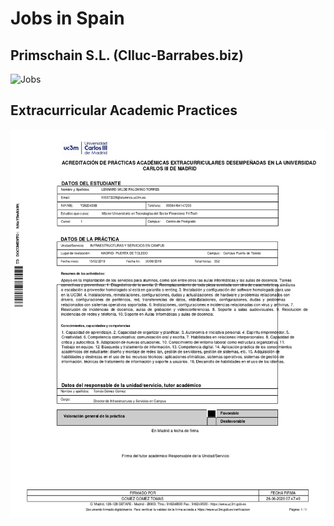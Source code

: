 # Jobs in Spain

## Primschain S.L. (Clluc-Barrabes.biz)
![Jobs](./certificadoPrácticasPrismchain.jpg)

## Extracurricular Academic Practices
![Jobs](./acreditaciónPrácticasExtracurricularesUC3M.jpg)